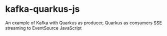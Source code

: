 # kafka-quarkus-js
An example of Kafka with Quarkus as producer, Quarkus as consumers SSE streaming to EventSource JavaScript
